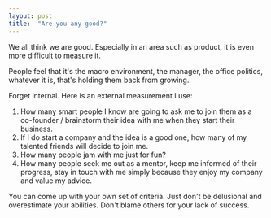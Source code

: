 ```yaml
---
layout: post
title:  "Are you any good?"
---
```


We all think we are good. Especially in an area such as product, it is even more difficult to measure it.

People feel that it's the macro environment, the manager, the office politics, whatever it is, that's holding them back from growing.

Forget internal. Here is an external measurement I use:
1. How many smart people I know are going to ask me to join them as a co-founder / brainstorm their idea with me when they start their business.
2. If I do start a company and the idea is a good one, how many of my talented friends will decide to join me.
3. How many people jam with me just for fun?
4. How many people seek me out as a mentor, keep me informed of their progress, stay in touch with me simply because they enjoy my company and value my advice.

You can come up with your own set of criteria. Just don't be delusional and overestimate your abilities. Don't blame others for your lack of success.
